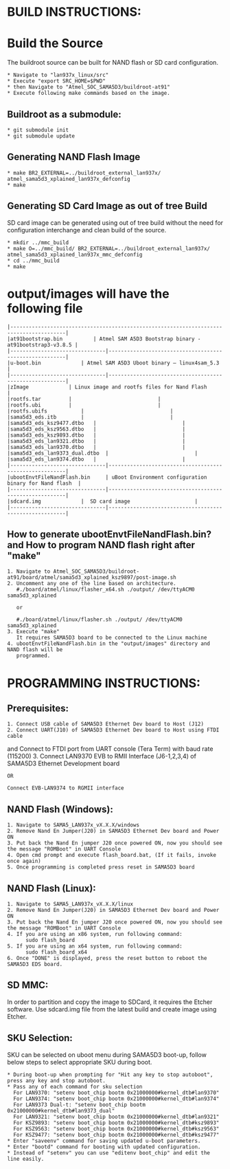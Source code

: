 BUILD INSTRUCTIONS:
===================

Build the Source
================
The buildroot source can be built for NAND flash or SD card configuration. 

	* Navigate to "lan937x_linux/src"
	* Execute "export SRC_HOME=$PWD"
	* then Navigate to "Atmel_SOC_SAMA5D3/buildroot-at91"
	* Execute following make commands based on the image.

Buildroot as a submodule:
-----------------------------------------------------
	* git submodule init
	* git submodule update

Generating NAND Flash Image
---------------------------
	* make BR2_EXTERNAL=../buildroot_external_lan937x/ atmel_sama5d3_xplained_lan937x_defconfig
	* make
	
Generating SD Card Image as out of tree Build
---------------------------------------------
SD card image can be generated using out of tree build without the need for configuration interchange
and clean build of the source.

	* mkdir ../mmc_build
	* make O=../mmc_build/ BR2_EXTERNAL=../buildroot_external_lan937x/ atmel_sama5d3_xplained_lan937x_mmc_defconfig
	* cd ../mmc_build
	* make

output/images will have the following file
==========================================

	|----------------------------------------------------------------------------------------|
	|at91bootstrap.bin	       	| Atmel SAM A5D3 Bootstrap binary -at91bootstrap3-v3.8.5 |
	|-------------------------------|--------------------------------------------------------| 
	|u-boot.bin 			| Atmel SAM A5D3 Uboot binary – linux4sam_5.3  	 	 |	
	|-------------------------------|--------------------------------------------------------|
	|zImage				| Linux image and rootfs files for Nand Flash	 	 |	
	|rootfs.tar			|							 |							
	|rootfs.ubi			|							 |							
	|rootfs.ubifs			|							 |
	|sama5d3_eds.itb		| 							 |
	|sama5d3_eds_ksz9477.dtbo	| 							 |
	|sama5d3_eds_ksz9563.dtbo	| 							 |
	|sama5d3_eds_ksz9893.dtbo	| 							 |
	|sama5d3_eds_lan9321.dtbo	| 							 |
	|sama5d3_eds_lan9370.dtbo	| 							 |
	|sama5d3_eds_lan9373_dual.dtbo	| 							 |
	|sama5d3_eds_lan9374.dtbo	| 							 |
	|-------------------------------|--------------------------------------------------------|
	|ubootEnvtFileNandFlash.bin 	| uBoot Environment configuration binary for Nand flash  |
	|-------------------------------|--------------------------------------------------------|
	|sdcard.img 			|  SD card image					 |					
	|-------------------------------|--------------------------------------------------------|

How to generate ubootEnvtFileNandFlash.bin?
and
How to program NAND flash right after "make"
-------------------------------------------
	1. Navigate to Atmel_SOC_SAMA5D3/buildroot-at91/board/atmel/sama5d3_xplained_ksz9897/post-image.sh
	2. Uncomment any one of the line based on architecture.
	   #./board/atmel/linux/flasher_x64.sh ./output/ /dev/ttyACM0 sama5d3_xplained

	   or

	   #./board/atmel/linux/flasher.sh ./output/ /dev/ttyACM0 sama5d3_xplained
	3. Execute "make"
	   It requires SAMA5D3 board to be connected to the Linux machine
	4. ubootEnvtFileNandFlash.bin in the "output/images" directory and NAND flash will be
	   programmed.


PROGRAMMING INSTRUCTIONS:
=========================

Prerequisites:
-------------
	1. Connect USB cable of SAMA5D3 Ethernet Dev board to Host (J12)
	2. Connect UART(J10) of SAMA5D3 Ethernet Dev board to Host using FTDI cable
and Connect to FTDI port from UART console (Tera Term) with baud rate (115200)
	3. Connect LAN9370 EVB to RMII Interface (J6-1,2,3,4) of SAMA5D3 Ethernet Development 
	board

	OR 

	Connect EVB-LAN9374 to RGMII interface

NAND Flash (Windows):
---------------------
	1. Navigate to SAMA5_LAN937x_vX.X.X/windows
	2. Remove Nand En Jumper(J20) in SAMA5D3 Ethernet Dev board and Power ON
	3. Put back the Nand En jumper J20 once powered ON, now you should see the message "ROMBoot" in UART Console
	4. Open cmd prompt and execute flash_board.bat, (If it fails, invoke once again)
	5. Once programming is completed press reset in SAMA5D3 board

NAND Flash (Linux):
-------------------
	1. Navigate to SAMA5_LAN937x_vX.X.X/linux
	2. Remove Nand En Jumper(J20) in SAMA5D3 Ethernet Dev board and Power ON
	3. Put back the Nand En jumper J20 once powered ON, now you should see the message "ROMBoot" in UART Console
	4. If you are using an x86 system, run following command:
	      sudo flash_board
	5. If you are using an x64 system, run following command:
	      sudo flash_board_x64
	6. Once "DONE" is displayed, press the reset button to reboot the SAMA5D3 EDS board.

SD MMC:
-------
In order to partition and copy the image to SDCard, it requires the Etcher software. Use sdcard.img file from the latest build and create image using Etcher.

SKU Selection:
--------------
SKU can be selected on uboot menu during SAMA5D3 boot-up, follow below steps to select appropriate SKU during boot.

	* During boot-up when prompting for "Hit any key to stop autoboot", press any key and stop autoboot.
	* Pass any of each command for sku selection
	  For LAN9370: "setenv boot_chip bootm 0x21000000#kernel_dtb#lan9370"
	  For LAN9374: "setenv boot_chip bootm 0x21000000#kernel_dtb#lan9374"
	  For LAN9373 Dual-t: "setenv boot_chip bootm 0x21000000#kernel_dtb#lan9373_dual" 
	  For LAN9321: "setenv boot_chip bootm 0x21000000#kernel_dtb#lan9321"
	  For KSZ9893: "setenv boot_chip bootm 0x21000000#kernel_dtb#ksz9893"
	  For KSZ9563: "setenv boot_chip bootm 0x21000000#kernel_dtb#ksz9563"
	  For KSZ9477: "setenv boot_chip bootm 0x21000000#kernel_dtb#ksz9477"
	* Enter "saveenv" command for saving updated u-boot parameters.
	* Enter "bootd" command for booting with updated configuration.
	* Instead of "setenv" you can use "editenv boot_chip" and edit the line easily.

